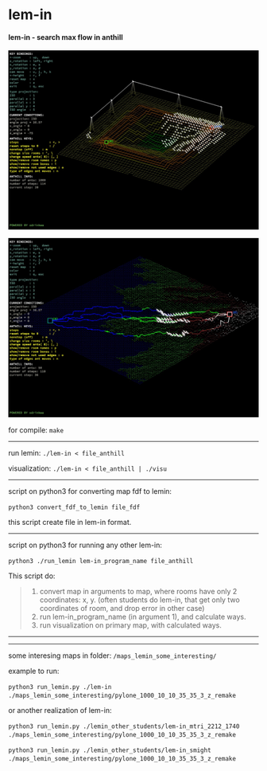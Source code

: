 # lem-in
#### lem-in - search max flow in anthill

![](images_readme/lem-in_pic.jpg)

![](images_readme/lem-in_pic2.jpg)

for compile: ```make```

---

run lemin: ```./lem-in < file_anthill```

visualization: ```./lem-in < file_anthill | ./visu```

---
script on python3 for converting map fdf to lemin:

```python3 convert_fdf_to_lemin file_fdf```

this script create file in lem-in format.

---
script on python3 for running any other lem-in:

```python3 ./run_lemin lem-in_program_name file_anthill```

This script do:
> 1. convert map in arguments to map, where rooms have only 2 coordinates: x, y. (often students do lem-in, that get only two coordinates of room, and drop error in other case)
> 2. run lem-in_program_name (in argument 1), and calculate ways.
> 3. run visualization on primary map, with calculated ways.
---
---

some interesing maps in folder: ```/maps_lemin_some_interesting/```

example to run:


```python3 run_lemin.py ./lem-in ./maps_lemin_some_interesting/pylone_1000_10_10_35_35_3_z_remake```

or another realization of lem-in:

```python3 run_lemin.py ./lemin_other_students/lem-in_mtri_2212_1740 ./maps_lemin_some_interesting/pylone_1000_10_10_35_35_3_z_remake```

```python3 run_lemin.py ./lemin_other_students/lem-in_smight ./maps_lemin_some_interesting/pylone_1000_10_10_35_35_3_z_remake```